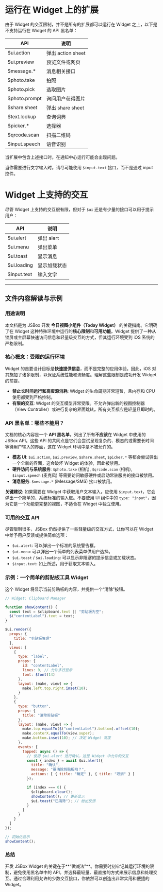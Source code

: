 # 运行在 Widget 上的扩展

由于 Widget 的交互限制，并不是所有的扩展都可以运行在 Widget 之上，以下是不支持运行在 Widget 的 API 黑名单：

API | 说明
---|---
$ui.action | 弹出 action sheet
$ui.preview | 预览文件或网页
$message.* | 消息相关接口
$photo.take | 拍照
$photo.pick | 选取图片
$photo.prompt | 询问用户获得图片
$share.sheet | 弹出 share sheet
$text.lookup | 查询词典
$picker.* | 选择器
$qrcode.scan | 扫描二维码
$input.speech | 语音识别

当扩展中包含上述接口时，在通知中心运行可能会出现问题。

当你需要进行文字输入时，请尽可能使用 `$input.text` 接口，而不是通过 input 控件。

# Widget 上支持的交互

尽管 Widget 上支持的交互很有限，但对于 `$ui` 还是有少量的接口可以用于提示用户：

API | 说明
---|---
$ui.alert | 弹出 alert
$ui.menu | 弹出菜单
$ui.toast | 显示消息
$ui.loading | 显示加载状态
$input.text | 输入文字

---

## 文件内容解读与示例

### 用途说明

本文档是为 JSBox 开发 **今日视图小组件（Today Widget）** 的关键指南。它明确了在 Widget 这种特殊环境中运行的**核心限制**和**可用功能**。Widget 提供了一种从锁屏或主屏幕快速访问信息和轻量级交互的方式，但其运行环境受到 iOS 系统的严格限制。

### 核心概念：受限的运行环境

Widget 的首要设计目标是**快速提供信息**，而不是完整的应用体验。因此，iOS 对其施加了诸多限制，以保证系统性能和流畅度。理解这些限制是成功开发 Widget 的前提。

-   **禁止长时间运行和高资源消耗**: Widget 的生命周期非常短暂，且内存和 CPU 使用都受到严格控制。
-   **有限的交互**: Widget 的交互模型非常受限。不允许弹出新的视图控制器（View Controller）或进行复杂的界面跳转。所有交互都应是轻量且即时的。

### API 黑名单：哪些不能用？

文档的核心内容是一个 **API 黑名单**，列出了所有**不应该**在 Widget 中使用的 JSBox API。这些 API 的共同点是它们会尝试呈现复杂的、模态的或需要长时间等待用户输入的界面，这在 Widget 环境中是不被允许的。

-   **模态 UI**: `$ui.action`, `$ui.preview`, `$share.sheet`, `$picker.*` 等都会尝试弹出一个全新的界面，这会破坏 Widget 的体验，因此被禁用。
-   **硬件访问与系统服务**: `$photo.take` (相机), `$qrcode.scan` (相机), `$input.speech` (麦克风) 等需要访问敏感硬件或启动常驻服务的接口被禁用。
-   **消息服务**: `$message.*` (iMessage/SMS) 接口被禁用。

**关键建议**: 如果需要在 Widget 中获取用户文本输入，应使用 `$input.text`，它会弹出一个简单的、系统标准的输入框。不要使用 UI 组件中的 `type: "input"`，因为它是一个功能更完整的视图，不适合在 Widget 中独立使用。

### 可用的交互 API

尽管限制很多，JSBox 仍然提供了一些轻量级的交互方式，让你可以在 Widget 中给予用户反馈或提供简单选项：

-   `$ui.alert`: 可以弹出一个标准的系统警告框。
-   `$ui.menu`: 可以弹出一个简单的列表菜单供用户选择。
-   `$ui.toast` / `$ui.loading`: 可以显示非阻塞的提示信息或加载状态。
-   `$input.text`: 如上所述，用于获取文本输入。

### 示例：一个简单的剪贴板工具 Widget

这个 Widget 将显示当前剪贴板的内容，并提供一个“清除”按钮。

```javascript
// Widget: Clipboard Manager

function showContent() {
  const text = $clipboard.text || "剪贴板为空";
  $("contentLabel").text = text;
}

$ui.render({
  props: {
    title: "剪贴板管理"
  },
  views: [
    {
      type: "label",
      props: {
        id: "contentLabel",
        lines: 0, // 允许多行显示
        font: $font(14)
      },
      layout: (make, view) => {
        make.left.top.right.inset(10);
      }
    },
    {
      type: "button",
      props: {
        title: "清除剪贴板"
      },
      layout: (make, view) => {
        make.top.equalTo($("contentLabel").bottom).offset(10);
        make.centerX.equalTo(view.super);
        make.bottom.inset(10); // 决定 Widget 高度
      },
      events: {
        tapped: async () => {
          // 使用 $ui.alert 进行确认，这是 Widget 中允许的交互
          const { index } = await $ui.alert({
            title: "确认",
            message: "要清除剪贴板吗？",
            actions: [ { title: "确定" }, { title: "取消" } ]
          });

          if (index === 0) {
            $clipboard.clear();
            showContent(); // 更新显示
            $ui.toast("已清除"); // 给出反馈
          }
        }
      }
    }
  ]
});

// 初始化显示
showContent();
```

### 总结

开发 JSBox Widget 的关键在于**“做减法”**。你需要时刻牢记其运行环境的限制，避免使用黑名单中的 API，并选择最轻量、最直接的方式来展示信息和处理交互。通过合理利用允许的少数交互接口，你依然可以创造出非常实用和便捷的 Widget。